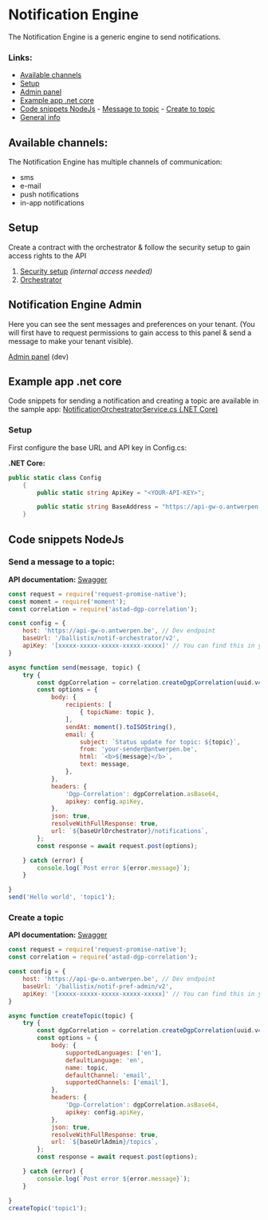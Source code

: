 # Notification Engine

The Notification Engine is a generic engine to send notifications.


### Links:

<!--ts-->
   * [Available channels](#available-channels)
   * [Setup](#setup)
   * [Admin panel](#notification-engine-admin)
   * [Example app .net core](#example-app-net-core)
   * [Code snippets NodeJs](#code-snippets-nodejs)
    - [Message to topic](#send-a-message-to-a-topic)
    - [Create to topic](#send-a-message-to-a-topic)
   * [General info](https://acpaas.digipolis.be/nl/product/notification-engine/v2.0.0/gettingStarted)
<!--te-->


## Available channels:
The Notification Engine has multiple channels of communication:

- sms
- e-mail
- push notifications
- in-app notifications


## Setup
Create a contract with the orchestrator & follow the security setup to gain access rights to the API

1. [Security setup](https://wiki.antwerpen.be/ACPAAS/index.php/Notification_Engine_v2_-_Technical_documentation#Security) *(internal access needed)*
2. [Orchestrator](https://api-store-o.antwerpen.be/#/org/ballistix/api/notification-orchestrator/v2/documentation)


## Notification Engine Admin
Here you can see the sent messages and preferences on your tenant. (You will first have to request permissions to gain access to this panel & send a message to make your tenant visible).

[Admin panel](https://notif-admin-o.antwerpen.be/) (dev)


## Example app .net core

Code snippets for sending a notification and creating a topic are available in the sample app: [NotificationOrchestratorService.cs (.NET Core)](example_dotnetcore/NotificationOrchestratorService.cs)

### Setup

First configure the base URL and API key in Config.cs:

**.NET Core:**

```csharp
public static class Config
    {
        public static string ApiKey = "<YOUR-API-KEY>";

        public static string BaseAddress = "https://api-gw-o.antwerpen.be/ballistix/notif-pref-admin/v2/";
    }
```

## Code snippets NodeJs
### Send a message to a topic:

**API documentation:** [Swagger](https://api-store-o.antwerpen.be/#/org/ballistix/api/notification-orchestrator/v2/documentation)

```javascript
const request = require('request-promise-native');
const moment = require('moment');
const correlation = require('astad-dgp-correlation');

const config = {
    host: 'https://api-gw-o.antwerpen.be', // Dev endpoint
    baseUrl: '/ballistix/notif-orchestrator/v2',
    apiKey: '[xxxxx-xxxxx-xxxxx-xxxxx-xxxxx]' // You can find this in your application on the api-store https://api-store-o.antwerpen.be/
}

async function send(message, topic) {
    try {
        const dgpCorrelation = correlation.createDgpCorrelation(uuid.v4(), 'Your-service');
        const options = {
            body: {
                recipients: [
                    { topicName: topic },
                ],
                sendAt: moment().toISOString(),
                email: {
                    subject: `Status update for topic: ${topic}`,
                    from: 'your-sender@antwerpen.be',
                    html: `<b>${message}</b>`,
                    text: message,
                },
            },
            headers: {
                'Dgp-Correlation': dgpCorrelation.asBase64,
                apikey: config.apiKey,
            },
            json: true,
            resolveWithFullResponse: true,
            url: `${baseUrlOrchestrator}/notifications`,
        };
        const response = await request.post(options);

    } catch (error) {
        console.log(`Post error ${error.message}`);
    }

}
send('Hello world', 'topic1');
```
### Create a topic

**API documentation:** [Swagger](https://api-store-o.antwerpen.be/#/org/ballistix/api/notification-preference-admin/v2/documentation)

```javascript
const request = require('request-promise-native');
const correlation = require('astad-dgp-correlation');

const config = {
    host: 'https://api-gw-o.antwerpen.be', // Dev endpoint
    baseUrl: '/ballistix/notif-pref-admin/v2',
    apiKey: '[xxxxx-xxxxx-xxxxx-xxxxx-xxxxx]' // You can find this in your application on the api-store https://api-store-o.antwerpen.be/
}

async function createTopic(topic) {
    try {
        const dgpCorrelation = correlation.createDgpCorrelation(uuid.v4(), 'Your-service');
        const options = {
            body: {
                supportedLanguages: ['en'],
                defaultLanguage: 'en',
                name: topic,
                defaultChannel: 'email',
                supportedChannels: ['email'],
            },
            headers: {
                'Dgp-Correlation': dgpCorrelation.asBase64,
                apikey: config.apiKey,
            },
            json: true,
            resolveWithFullResponse: true,
            url: `${baseUrlAdmin}/topics`,
        };
        const response = await request.post(options);

    } catch (error) {
        console.log(`Post error ${error.message}`);
    }

}
createTopic('topic1');
```

